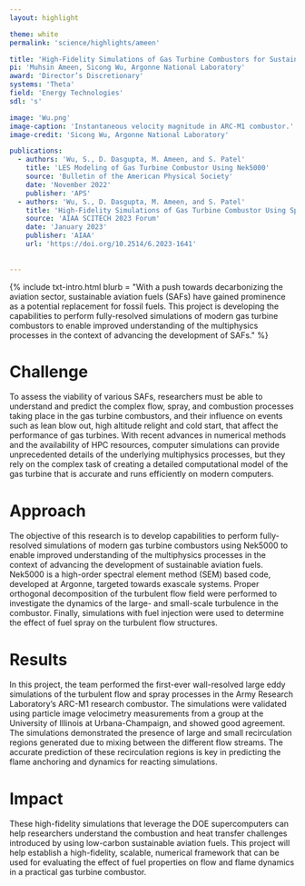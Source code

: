 ```yaml
---
layout: highlight

theme: white
permalink: 'science/highlights/ameen'

title: 'High-Fidelity Simulations of Gas Turbine Combustors for Sustainable Aviation Applications'
pi: 'Muhsin Ameen, Sicong Wu, Argonne National Laboratory'
award: 'Director’s Discretionary'
systems: 'Theta'
field: 'Energy Technologies'
sdl: 's'

image: 'Wu.png' 
image-caption: 'Instantaneous velocity magnitude in ARC-M1 combustor.'
image-credit: 'Sicong Wu, Argonne National Laboratory'

publications:
  - authors: 'Wu, S., D. Dasgupta, M. Ameen, and S. Patel'
    title: 'LES Modeling of Gas Turbine Combustor Using Nek5000'
    source: 'Bulletin of the American Physical Society'
    date: 'November 2022'
    publisher: 'APS'
  - authors: 'Wu, S., D. Dasgupta, M. Ameen, and S. Patel'
    title: 'High-Fidelity Simulations of Gas Turbine Combustor Using Spectral Element Method'
    source: 'AIAA SCITECH 2023 Forum'
    date: 'January 2023'
    publisher: 'AIAA'
    url: 'https://doi.org/10.2514/6.2023-1641'
    
    
---
```


{% include txt-intro.html 
    blurb = "With a push towards decarbonizing the aviation sector, sustainable aviation fuels (SAFs) have gained prominence as a potential replacement for fossil fuels. This project is developing the capabilities to perform fully-resolved simulations of modern gas turbine combustors to enable improved understanding of the multiphysics processes in the context of advancing the development of SAFs."
%}



# Challenge

To assess the viability of various SAFs, researchers must be able to understand and predict the complex flow, spray, and combustion processes taking place in the gas turbine combustors, and their influence on events such as lean blow out, high altitude relight and cold start, that affect the performance of gas turbines. With recent advances in numerical methods and the availability of HPC resources, computer simulations can provide unprecedented details of the underlying multiphysics processes, but they rely on the complex task of creating a detailed computational model of the gas turbine that is accurate and runs efficiently on modern computers.



# Approach

The objective of this research is to develop capabilities to perform fully-resolved simulations of modern gas turbine combustors using Nek5000 to enable improved understanding of the multiphysics processes in the context of advancing the development of sustainable aviation fuels. Nek5000 is a high-order spectral element method (SEM) based code, developed at Argonne, targeted towards exascale systems. Proper orthogonal decomposition of the turbulent flow field were performed to investigate the dynamics of the large- and small-scale turbulence in the combustor. Finally, simulations with fuel injection were used to determine the effect of fuel spray on the turbulent flow structures.



# Results

In this project, the team performed the first-ever wall-resolved large eddy simulations of the turbulent flow and spray processes in the Army Research Laboratory’s ARC-M1 research combustor. The simulations were validated using particle image velocimetry measurements from a group at the University of Illinois at Urbana-Champaign, and showed good agreement. The simulations demonstrated the presence of large and small recirculation regions generated due to mixing between the different flow streams. The accurate prediction of these recirculation regions is key in predicting the flame anchoring and dynamics for reacting simulations.



# Impact

These high-fidelity simulations that leverage the DOE supercomputers can help researchers understand the combustion and heat transfer challenges introduced by using low-carbon sustainable aviation fuels. This project will help establish a high-fidelity, scalable, numerical framework that can be used for evaluating the effect of fuel properties on flow and flame dynamics in a practical gas turbine combustor.
